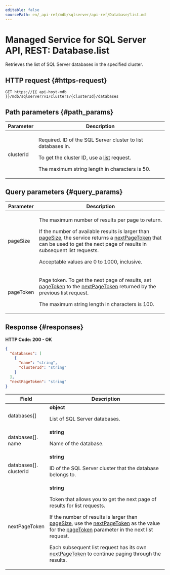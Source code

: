 ```yaml
---
editable: false
sourcePath: en/_api-ref/mdb/sqlserver/api-ref/Database/list.md
---
```


# Managed Service for SQL Server API, REST: Database.list
Retrieves the list of SQL Server databases in the specified cluster.
 

 
## HTTP request {#https-request}
```
GET https://{{ api-host-mdb }}/mdb/sqlserver/v1/clusters/{clusterId}/databases
```
 
## Path parameters {#path_params}
 
Parameter | Description
--- | ---
clusterId | <p>Required. ID of the SQL Server cluster to list databases in.</p> <p>To get the cluster ID, use a <a href="/docs/managed-sqlserver/api-ref/Cluster/list">list</a> request.</p> <p>The maximum string length in characters is 50.</p> 
 
## Query parameters {#query_params}
 
Parameter | Description
--- | ---
pageSize | <p>The maximum number of results per page to return.</p> <p>If the number of available results is larger than <a href="/docs/managed-sqlserver/api-ref/Database/list#query_params">pageSize</a>, the service returns a <a href="/docs/managed-sqlserver/api-ref/Database/list#responses">nextPageToken</a> that can be used to get the next page of results in subsequent list requests.</p> <p>Acceptable values are 0 to 1000, inclusive.</p> 
pageToken | <p>Page token. To get the next page of results, set <a href="/docs/managed-sqlserver/api-ref/Database/list#query_params">pageToken</a> to the <a href="/docs/managed-sqlserver/api-ref/Database/list#responses">nextPageToken</a> returned by the previous list request.</p> <p>The maximum string length in characters is 100.</p> 
 
## Response {#responses}
**HTTP Code: 200 - OK**

```json 
{
  "databases": [
    {
      "name": "string",
      "clusterId": "string"
    }
  ],
  "nextPageToken": "string"
}
```

 
Field | Description
--- | ---
databases[] | **object**<br><p>List of SQL Server databases.</p> 
databases[].<br>name | **string**<br><p>Name of the database.</p> 
databases[].<br>clusterId | **string**<br><p>ID of the SQL Server cluster that the database belongs to.</p> 
nextPageToken | **string**<br><p>Token that allows you to get the next page of results for list requests.</p> <p>If the number of results is larger than <a href="/docs/managed-sqlserver/api-ref/Database/list#query_params">pageSize</a>, use the <a href="/docs/managed-sqlserver/api-ref/Database/list#responses">nextPageToken</a> as the value for the <a href="/docs/managed-sqlserver/api-ref/Database/list#query_params">pageToken</a> parameter in the next list request.</p> <p>Each subsequent list request has its own <a href="/docs/managed-sqlserver/api-ref/Database/list#responses">nextPageToken</a> to continue paging through the results.</p> 